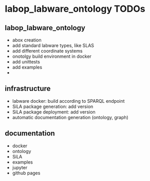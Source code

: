 # labop_labware_ontology TODOs

## labop_labware_ontology
* abox creation
* add standard labware types, like SLAS
* add different coordinate systems
* onotolgy build environment in docker
* add unittests
* add examples
* 

## infrastructure

  * labware docker: build according to SPARQL endpoint 
  * SiLA package generation: add version
  * SiLA package deployment: add version
  * automatic documentation generation (ontology, graph)

  
## documentation
  * docker
  * ontology 
  * SiLA
  * examples
  * jupyter
  * github pages
 


